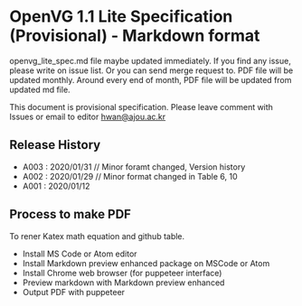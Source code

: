 # OpenVG 1.1 Lite Specification (Provisional) - Markdown format 
openvg_lite_spec.md file maybe updated immediately. If you find any issue, please write on issue list. Or you can send merge request to. 
PDF file will be updated monthly. Around every end of month, PDF file will be updated from updated md file. 

This document is provisional specification. Please leave comment with Issues or email to editor hwan@ajou.ac.kr 


## Release History
* A003 : 2020/01/31   // Minor foramt changed, Version history 
* A002 : 2020/01/29	  // Minor format changed in Table 6, 10
* A001 : 2020/01/12 

## Process to make PDF
To rener Katex math equation and github table.
* Install MS Code or Atom editor
* Install Markdown preview enhanced package on MSCode or Atom
* Install Chrome web browser (for puppeteer interface)
* Preview markdown with Markdown preview enhanced
* Output PDF with puppeteer
